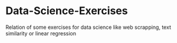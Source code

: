 # Data-Science-Exercises

Relation of some exercises for data science like web scrapping, text similarity or linear regression
